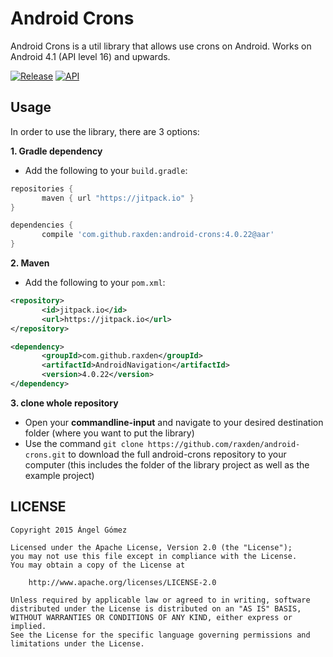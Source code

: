 Android Crons
========== 
 
Android Crons is a util library that allows use crons on Android. Works on Android 4.1 (API level 16) and upwards. 
 
[![Release](https://img.shields.io/github/tag/raxden/android-crons.svg?label=Download)](https://jitpack.io/#raxden/android-crons/)
[![API](https://img.shields.io/badge/API-17%2B-green.svg?style=flat)](https://android-arsenal.com/api?level=17)

## Usage

In order to use the library, there are 3 options:

**1. Gradle dependency**

 - 	Add the following to your `build.gradle`:
 ```gradle
repositories {
	    maven { url "https://jitpack.io" }
}

dependencies {
	    compile 'com.github.raxden:android-crons:4.0.22@aar'
}
```

**2. Maven**
- Add the following to your `pom.xml`:
 ```xml
<repository>
       	<id>jitpack.io</id>
	    <url>https://jitpack.io</url>
</repository>

<dependency>
	    <groupId>com.github.raxden</groupId>
	    <artifactId>AndroidNavigation</artifactId>
	    <version>4.0.22</version>
</dependency>
```

**3. clone whole repository**
 - Open your **commandline-input** and navigate to your desired destination folder (where you want to put the library)
 - Use the command `git clone https://github.com/raxden/android-crons.git` to download the full android-crons repository to your computer (this includes the folder of the library project as well as the example project)

## LICENSE

    Copyright 2015 Ángel Gómez

    Licensed under the Apache License, Version 2.0 (the "License");
    you may not use this file except in compliance with the License.
    You may obtain a copy of the License at

        http://www.apache.org/licenses/LICENSE-2.0

    Unless required by applicable law or agreed to in writing, software
    distributed under the License is distributed on an "AS IS" BASIS,
    WITHOUT WARRANTIES OR CONDITIONS OF ANY KIND, either express or implied.
    See the License for the specific language governing permissions and
    limitations under the License.